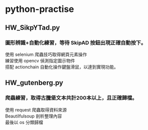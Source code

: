 # python-practise
## HW_SikpYTad.py
### 圖形辨識+自動化練習，等待 SkipAD 按鈕出現正確自動按下。  
使用 selenium 爬蟲技巧取得網頁元素操作  
練習使用 opencv 偵測指定圖示物件  
搭配 actionchain 自動化操作鍵盤滑鼠，以達到實現功能。  

## HW_gutenberg.py
### 爬蟲練習，取得古騰堡文本共計200本以上，且正確歸檔。
使用 request 爬蟲取得資料來源  
Beautilfulsoup 剖析整理內容  
最後以 os 分類歸檔  
